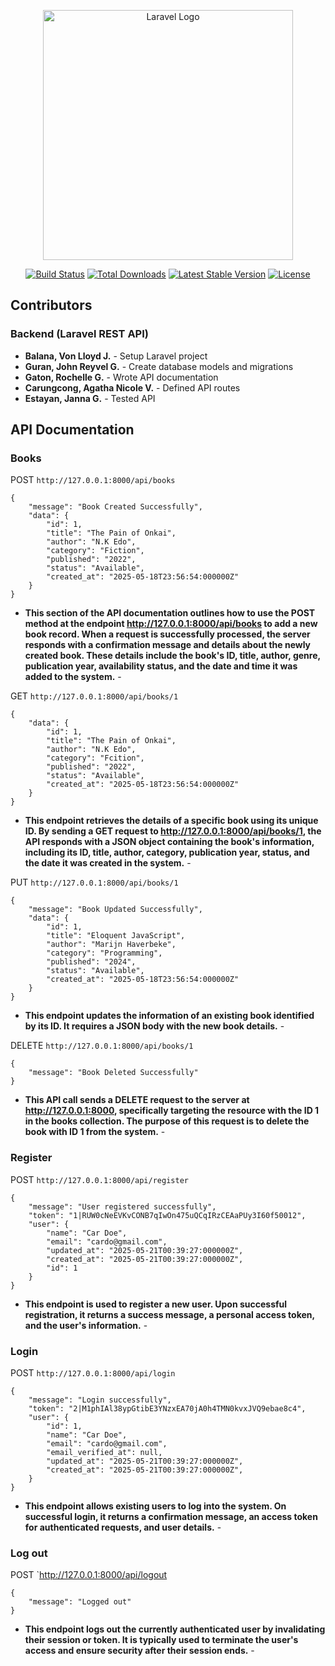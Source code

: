 <p align="center"><a href="https://laravel.com" target="_blank"><img src="https://raw.githubusercontent.com/laravel/art/master/logo-lockup/5%20SVG/2%20CMYK/1%20Full%20Color/laravel-logolockup-cmyk-red.svg" width="400" alt="Laravel Logo"></a></p>

<p align="center">
<a href="https://github.com/laravel/framework/actions"><img src="https://github.com/laravel/framework/workflows/tests/badge.svg" alt="Build Status"></a>
<a href="https://packagist.org/packages/laravel/framework"><img src="https://img.shields.io/packagist/dt/laravel/framework" alt="Total Downloads"></a>
<a href="https://packagist.org/packages/laravel/framework"><img src="https://img.shields.io/packagist/v/laravel/framework" alt="Latest Stable Version"></a>
<a href="https://packagist.org/packages/laravel/framework"><img src="https://img.shields.io/packagist/l/laravel/framework" alt="License"></a>
</p>

## Contributors

### Backend (Laravel REST API)

- **Balana, Von Lloyd J.** - Setup Laravel project
- **Guran, John Reyvel G.** - Create database models and migrations
- **Gaton, Rochelle G.** - Wrote API documentation
- **Carungcong, Agatha Nicole V.** - Defined API routes
- **Estayan, Janna G.** - Tested API

## API Documentation

### Books
POST `http://127.0.0.1:8000/api/books`

```
{
    "message": "Book Created Successfully",
    "data": {
        "id": 1,
        "title": "The Pain of Onkai",
        "author": "N.K Edo",
        "category": "Fiction",
        "published": "2022",
        "status": "Available",
        "created_at": "2025-05-18T23:56:54:000000Z"
    }
}
```
- **This section of the API documentation outlines how to use the POST method at the endpoint http://127.0.0.1:8000/api/books to add a new book record. When a request is successfully processed, the server responds with a confirmation message and details about the newly created book. These details include the book's ID, title, author, genre, publication year, availability status, and the date and time it was added to the system.** -  

GET `http://127.0.0.1:8000/api/books/1`

```
{
    "data": {
        "id": 1,
        "title": "The Pain of Onkai",
        "author": "N.K Edo",
        "category": "Fcition",
        "published": "2022",
        "status": "Available",
        "created_at": "2025-05-18T23:56:54:000000Z"
    }
}
```
- **This endpoint retrieves the details of a specific book using its unique ID. By sending a GET request to http://127.0.0.1:8000/api/books/1, the API responds with a JSON object containing the book's information, including its ID, title, author, category, publication year, status, and the date it was created in the system.** -

PUT `http://127.0.0.1:8000/api/books/1`

```
{
    "message": "Book Updated Successfully",
    "data": {
        "id": 1,
        "title": "Eloquent JavaScript",
        "author": "Marijn Haverbeke",
        "category": "Programming",
        "published": "2024",
        "status": "Available",
        "created_at": "2025-05-18T23:56:54:000000Z"
    }
}
```
- **This endpoint updates the information of an existing book identified by its ID. It requires a JSON body with the new book details.** -

DELETE `http://127.0.0.1:8000/api/books/1`

```
{
    "message": "Book Deleted Successfully"
}
```
- **This API call sends a DELETE request to the server at http://127.0.0.1:8000, specifically targeting the resource with the ID 1 in the books collection. The purpose of this request is to delete the book with ID 1 from the system.** -

### Register
POST `http://127.0.0.1:8000/api/register`

```
{
    "message": "User registered successfully",
    "token": "1|RUW0cNeEVKvCONB7qIwOn475uQCqIRzCEAaPUy3I60f50012",
    "user": {
        "name": "Car Doe",
        "email": "cardo@gmail.com",
        "updated_at": "2025-05-21T00:39:27:000000Z",
        "created_at": "2025-05-21T00:39:27:000000Z",
        "id": 1
    }
}
```
- **This endpoint is used to register a new user. Upon successful registration, it returns a success message, a personal access token, and the user's information.** -

### Login
POST `http://127.0.0.1:8000/api/login`

```
{
    "message": "Login successfully",
    "token": "2|M1phIAl38ypGtibE3YNzxEA70jA0h4TMN0kvxJVQ9ebae8c4",
    "user": {
        "id": 1,
        "name": "Car Doe",
        "email": "cardo@gmail.com",
        "email_verified_at": null,
        "updated_at": "2025-05-21T00:39:27:000000Z",
        "created_at": "2025-05-21T00:39:27:000000Z",
    }
}
```
- **This endpoint allows existing users to log into the system. On successful login, it returns a confirmation message, an access token for authenticated requests, and user details.** -

### Log out
POST `http://127.0.0.1:8000/api/logout

```
{
    "message": "Logged out"
}
```
- **This endpoint logs out the currently authenticated user by invalidating their session or token. It is typically used to terminate the user's access and ensure security after their session ends.** -
